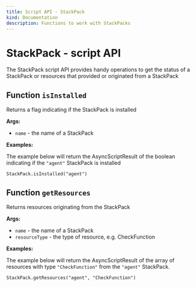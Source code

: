 ```yaml
---
title: Script API - StackPack
kind: Documentation
description: Functions to work with StackPacks
---
```


# StackPack - script API

The StackPack script API provides handy operations to get the status of a StackPack or resources that provided or originated from a StackPack

## Function `isInstalled`

Returns a flag indicating if the StackPack is installed

**Args:**

* `name` - the name of a StackPack

**Examples:**

The example below will return the AsyncScriptResult of the boolean indicating if the `"agent"` StackPack is installed

```text
StackPack.isInstalled("agent")
```

## Function `getResources`

Returns resources originating from the StackPack

**Args:**

* `name` - the name of a StackPack
* `resourceType` - the type of resource, e.g. CheckFunction

**Examples:**

The example below will return the AsyncScriptResult of the array of resources with type `"CheckFunction"` from the `"agent"` StackPack.

```text
StackPack.getResources("agent", "CheckFunction")
```
